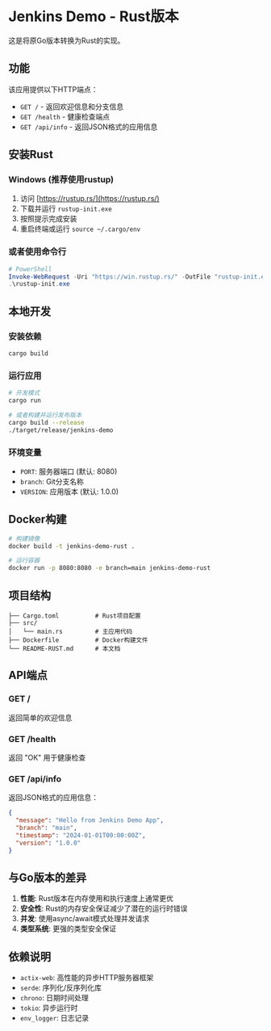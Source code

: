 # Jenkins Demo - Rust版本

这是将原Go版本转换为Rust的实现。

## 功能

该应用提供以下HTTP端点：

- `GET /` - 返回欢迎信息和分支信息
- `GET /health` - 健康检查端点
- `GET /api/info` - 返回JSON格式的应用信息

## 安装Rust

### Windows (推荐使用rustup)

1. 访问 [https://rustup.rs/](https://rustup.rs/)
2. 下载并运行 `rustup-init.exe`
3. 按照提示完成安装
4. 重启终端或运行 `source ~/.cargo/env`

### 或者使用命令行

```powershell
# PowerShell
Invoke-WebRequest -Uri "https://win.rustup.rs/" -OutFile "rustup-init.exe"
.\rustup-init.exe
```

## 本地开发

### 安装依赖

```bash
cargo build
```

### 运行应用

```bash
# 开发模式
cargo run

# 或者构建并运行发布版本
cargo build --release
./target/release/jenkins-demo
```

### 环境变量

- `PORT`: 服务器端口 (默认: 8080)
- `branch`: Git分支名称
- `VERSION`: 应用版本 (默认: 1.0.0)

## Docker构建

```bash
# 构建镜像
docker build -t jenkins-demo-rust .

# 运行容器
docker run -p 8080:8080 -e branch=main jenkins-demo-rust
```

## 项目结构

```
├── Cargo.toml          # Rust项目配置
├── src/
│   └── main.rs         # 主应用代码
├── Dockerfile          # Docker构建文件
└── README-RUST.md      # 本文档
```

## API端点

### GET /
返回简单的欢迎信息

### GET /health
返回 "OK" 用于健康检查

### GET /api/info
返回JSON格式的应用信息：

```json
{
  "message": "Hello from Jenkins Demo App",
  "branch": "main",
  "timestamp": "2024-01-01T00:00:00Z",
  "version": "1.0.0"
}
```

## 与Go版本的差异

1. **性能**: Rust版本在内存使用和执行速度上通常更优
2. **安全性**: Rust的内存安全保证减少了潜在的运行时错误
3. **并发**: 使用async/await模式处理并发请求
4. **类型系统**: 更强的类型安全保证

## 依赖说明

- `actix-web`: 高性能的异步HTTP服务器框架
- `serde`: 序列化/反序列化库
- `chrono`: 日期时间处理
- `tokio`: 异步运行时
- `env_logger`: 日志记录 